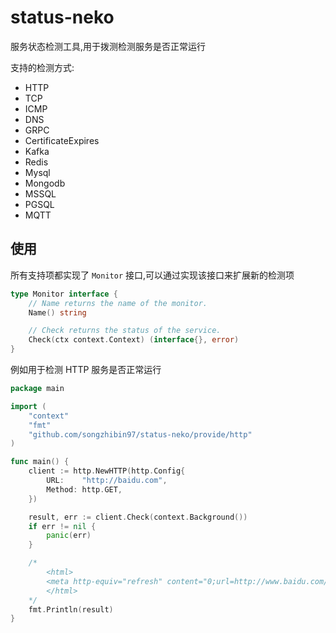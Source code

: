 # status-neko

服务状态检测工具,用于拨测检测服务是否正常运行

支持的检测方式:
- HTTP
- TCP
- ICMP
- DNS
- GRPC
- CertificateExpires
- Kafka
- Redis
- Mysql
- Mongodb
- MSSQL
- PGSQL
- MQTT

## 使用

所有支持项都实现了 `Monitor` 接口,可以通过实现该接口来扩展新的检测项

```go
type Monitor interface {
	// Name returns the name of the monitor.
	Name() string

	// Check returns the status of the service.
	Check(ctx context.Context) (interface{}, error)
}
```

例如用于检测 HTTP 服务是否正常运行

```go
package main

import (
	"context"
	"fmt"
	"github.com/songzhibin97/status-neko/provide/http"
)

func main() {
	client := http.NewHTTP(http.Config{
		URL:    "http://baidu.com",
		Method: http.GET,
	})

	result, err := client.Check(context.Background())
	if err != nil {
		panic(err)
	}

	/*
	    <html>
		<meta http-equiv="refresh" content="0;url=http://www.baidu.com/">
		</html>
	*/
	fmt.Println(result)
}

```
